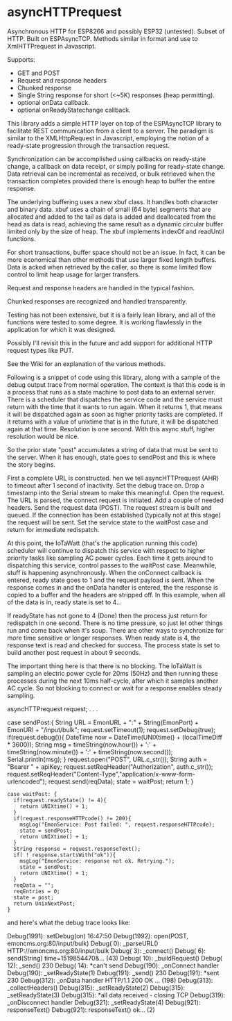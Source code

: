 # asyncHTTPrequest

Asynchronous HTTP for ESP8266 and possibly ESP32 (untested). 
Subset of HTTP.
Built on ESPAsyncTCP.
Methods similar in format and use to XmlHTTPrequest in Javascript.

Supports:
* GET and POST
* Request and response headers
* Chunked response
* Single String response for short (<~5K) responses (heap permitting).
* optional onData callback.
* optional onReadyStatechange callback.

This library adds a simple HTTP layer on top of the ESPAsyncTCP library to facilitate REST communication from a client to a server. The paradigm is similar to the XMLHttpRequest in Javascript, employing the notion of a ready-state progression through the transaction request.

Synchronization can be accomplished using callbacks on ready-state change, a callback on data receipt, or simply polling for ready-state change. Data retrieval can be incremental as received, or bulk retrieved when the transaction completes provided there is enough heap to buffer the entire response.

The underlying buffering uses a new xbuf class. It handles both character and binary data. xbuf uses a chain of small (64 byte) segments that are allocated and added to the tail as data is added and deallocated from the head as data is read, achieving the same result as a dynamic circular buffer limited only by the size of heap. The xbuf implements indexOf and readUntil functions.

For short transactions, buffer space should not be an issue. In fact, it can be more economical than other methods that use larger fixed length buffers. Data is acked when retrieved by the caller, so there is some limited flow control to limit heap usage for larger transfers.

Request and response headers are handled in the typical fashion.

Chunked responses are recognized and handled transparently.

Testing has not been extensive, but it is a fairly lean library, and all of the functions were tested to some degree. It is working flawlessly in the application for which it was designed.

Possibly I'll revisit this in the future and add support for additional HTTP request types like PUT.

See the Wiki for an explanation of the various methods.

Following is a snippet of code using this library, along with a sample of the debug output trace from normal operation.  The context is that this code is in a process that runs as a state machine to post data to an external server.  There is a scheduler that dispatches the service code and the service must return with the time that it wants to run again.  When it returns 1, that means it will be dispatched again as soon as higher priority tasks are completed.  If it returns with a value of unixtime that is in the future, it will be dispatched again at that time.  Resolution is one second.  With this async stuff, higher resolution would be nice.

So the prior state "post" accumulates a string of data that must be sent to the server.  When it has enough, state goes to sendPost and this is where the story begins.  

First a complete URL is constructed. 
hen we tell asyncHTTPrequest (AHR) to timeout after 1 second of inactivity. 
Set the debug trace on.
Drop a timestamp into the Serial stream to make this meaningful.
Open the request.  The URL is parsed, the connect request is initiated.
Add a couple of needed headers.
Send the request data (POST). The request stream is built and queued. If the connection has been established (typically not at this stage) the request will be sent.
Set the service state to the waitPost case and return for immediate redispatch.

At this point, the IoTaWatt (that's the application running this code) scheduler will continue to dispatch this service with respect to higher priority tasks like sampling AC power cycles.  Each time it gets around to dispatching this service, control passes to the waitPost case. Meanwhile, stuff is happening asynchronously.  When the onConnect callback is entered, ready state goes to 1 and the request payload is sent.  When the response comes in and the onData handler is entered, the the response is copied to a buffer and the headers are stripped off.  In this example, when all of the data is in, ready state is set to 4... 

If readyState has not gone to 4 (Done) then the process just return for redispatch in one second.  There is no time pressure, so just let other things run and come back when it's soup. There are other ways to synchronize for more time sensitive or longer responses.
When ready state is 4, the response text is read and checked for success.
The process state is set to build another post request in about 9 seconds.

The important thing here is that there is no blocking.  The IoTaWatt is sampling an electric power cycle for 20ms (50Hz) and then running these processes during the next 10ms half-cycle, after which it samples another AC cycle. So not blocking to connect or wait for a response enables steady sampling.


asyncHTTPrequest request;
	.
	.
	.

case sendPost:{
      String URL = EmonURL + ":" + String(EmonPort) + EmonURI + "/input/bulk";
      request.setTimeout(1);
      request.setDebug(true);
	  if(request.debug()){
        DateTime now = DateTime(UNIXtime() + (localTimeDiff * 3600));
        String msg = timeString(now.hour()) + ':' + timeString(now.minute()) + ':' + timeString(now.second());
        Serial.println(msg);
      }
      request.open("POST", URL.c_str());
      String auth = "Bearer " + apiKey;
      request.setReqHeader("Authorization", auth.c_str());
      request.setReqHeader("Content-Type","application/x-www-form-urlencoded");
      request.send(reqData);
      state = waitPost;
      return 1;
    } 

    case waitPost: {
      if(request.readyState() != 4){
        return UNIXtime() + 1; 
      }
      if(request.responseHTTPcode() != 200){
        msgLog("EmonService: Post failed: ", request.responseHTTPcode);  
        state = sendPost;
        return UNIXtime() + 1;
      }
      String response = request.responseText();
      if( ! response.startsWith("ok")){
        msgLog("EmonService: response not ok. Retrying.");
        state = sendPost;
        return UNIXtime() + 1;
      }
      reqData = "";
      reqEntries = 0;    
      state = post;
      return UnixNextPost;
    }

and here's what the debug trace looks like:

Debug(1991): setDebug(on)
16:47:50
Debug(1992): open(POST, emoncms.org:80/input/bulk)
Debug(  0): _parseURL() HTTP://emoncms.org:80/input/bulk
Debug(  3): _connect()
Debug(  6): send(String) time=1519854470&... (43)
Debug( 10): _buildRequest()
Debug( 12): _send() 230
Debug( 14): *can't send
Debug(190): _onConnect handler
Debug(190): _setReadyState(1)
Debug(191): _send() 230
Debug(191): *sent 230
Debug(312): _onData handler HTTP/1.1 200 OK
... (198)
Debug(313): _collectHeaders()
Debug(315): _setReadyState(2)
Debug(315): _setReadyState(3)
Debug(315): *all data received - closing TCP
Debug(319): _onDisconnect handler
Debug(321): _setReadyState(4)
Debug(921): responseText() Debug(921): responseText() ok... (2)
